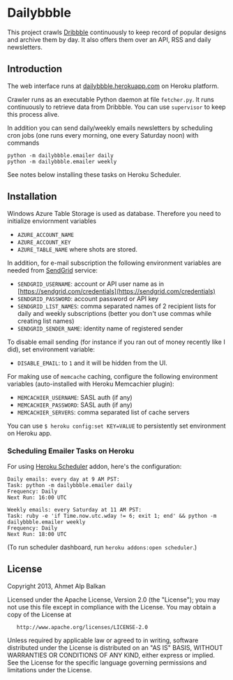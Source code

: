 # Dailybbble

This project crawls [Dribbble][dribbble] continuously to keep record of popular
designs and archive them by day. It also offers them over an API, RSS and 
daily newsletters.


## Introduction

The web interface runs at [dailybbble.herokuapp.com][home]
on Heroku platform.

Crawler runs as an executable Python daemon at file `fetcher.py`. It runs
continuously to retrieve data from Dribbble. You can use `supervisor` to
keep this process alive.

In addition you can send daily/weekly emails newsletters by scheduling
cron jobs (one runs every morning, one every Saturday noon) with commands

    python -m dailybbble.emailer daily
    python -m dailybbble.emailer weekly

See notes below installing these tasks on Heroku Scheduler.


## Installation

Windows Azure Table Storage is used as database. Therefore you need to 
initialize enviornment variables

* `AZURE_ACCOUNT_NAME`
* `AZURE_ACCOUNT_KEY`
* `AZURE_TABLE_NAME` where shots are stored.

In addition, for e-mail subscription the following environment variables
are needed from [SendGrid][sendgrid] service:

* `SENDGRID_USERNAME`: account or API user name as in [https://sendgrid.com/credentials](https://sendgrid.com/credentials)
* `SENDGRID_PASSWORD`: account password or API key
* `SENDGRID_LIST_NAMES`: comma separated names of 2 recipient lists for daily
and weekly subscriptions (better you don't use commas while creating list
names)
* `SENDGRID_SENDER_NAME`: identity name of registered sender

To disable email sending (for instance if you ran out of money recently
like I did), set environment variable:

* `DISABLE_EMAIL`: to `1` and it will be hidden from the UI.

For making use of `memcache` caching, configure the following
environment variables (auto-installed with Heroku Memcachier plugin):

* `MEMCACHIER_USERNAME`: SASL auth (if any)
* `MEMCACHIER_PASSWORD`: SASL auth (if any)
* `MEMCACHIER_SERVERS`: comma separated list of cache servers

You can use `$ heroku config:set KEY=VALUE` to persistently set environment
on Heroku app.


### Scheduling Emailer Tasks on Heroku

For using [Heroku Scheduler][heroku-scheduler] addon, here's the configuration:

    Daily emails: every day at 9 AM PST:
    Task: python -m dailybbble.emailer daily
    Frequency: Daily
    Next Run: 16:00 UTC

    Weekly emails: every Saturday at 11 AM PST:
    Task: ruby -e 'if Time.now.utc.wday != 6; exit 1; end' && python -m dailybbble.emailer weekly
    Frequency: Daily
    Next Run: 18:00 UTC

(To run scheduler dashboard, run `heroku addons:open scheduler`.)


## License

Copyright 2013, Ahmet Alp Balkan

   Licensed under the Apache License, Version 2.0 (the "License");
   you may not use this file except in compliance with the License.
   You may obtain a copy of the License at

       http://www.apache.org/licenses/LICENSE-2.0

   Unless required by applicable law or agreed to in writing, software
   distributed under the License is distributed on an "AS IS" BASIS,
   WITHOUT WARRANTIES OR CONDITIONS OF ANY KIND, either express or implied.
   See the License for the specific language governing permissions and
   limitations under the License.

[dribbble]: http://dribbble.com
[sendgrid]: http://sendgrid.com
[home]: http://dailybbble.herokuapp.com
[heroku-scheduler]: https://devcenter.heroku.com/articles/scheduler

